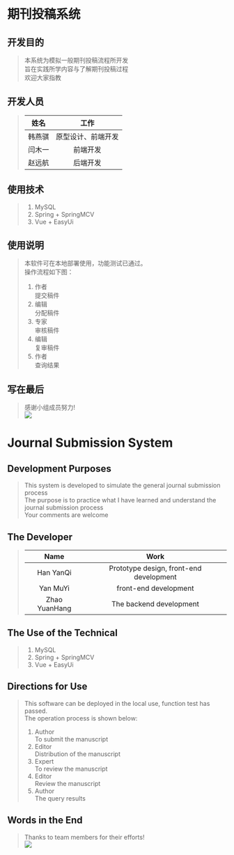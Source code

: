 # 期刊投稿系统
## 开发目的
> 本系统为模拟一般期刊投稿流程所开发  
> 旨在实践所学内容与了解期刊投稿过程  
> 欢迎大家指教

## 开发人员
> | 姓名 | 工作 |
> | :-: | :-: |
> | 韩燕骐 | 原型设计、前端开发 |
> | 闫木一 | 前端开发 |
> | 赵远航 | 后端开发 |

## 使用技术
> 1. MySQL
> 2. Spring + SpringMCV
> 3. Vue + EasyUi

使用说明
-------
> 本软件可在本地部署使用，功能测试已通过。  
> 操作流程如下图：  
> 1. 作者  
>     提交稿件
> 2. 编辑  
>     分配稿件
> 3. 专家  
>     审核稿件
> 4. 编辑  
>     复审稿件
> 5. 作者  
>     查询结果

## 写在最后
> 感谢小组成员努力!   
> ![](https://www.qmbk.com/jingyan/UploadFiles_2374/20210304/2021030409332038.jpg)

# Journal Submission System
## Development Purposes
> This system is developed to simulate the general journal submission process  
> The purpose is to practice what I have learned and understand the journal submission process  
> Your comments are welcome

## The Developer
> | Name | Work |
> | :-: | :-: |
> | Han YanQi | Prototype design, front-end development |
> | Yan MuYi | front-end development |
> | Zhao YuanHang | The backend development |

## The Use of the Technical
> 1. MySQL
> 2. Spring + SpringMCV
> 3. Vue + EasyUi

Directions for Use
-------
> This software can be deployed in the local use, function test has passed.  
> The operation process is shown below:  
> 1. Author  
>     To submit the manuscript
> 2. Editor  
>     Distribution of the manuscript
> 3. Expert  
>     To review the manuscript
> 4. Editor  
>     Review the manuscript
> 5. Author  
>     The query results

## Words in the End
> Thanks to team members for their efforts!  
> ![](http://5b0988e595225.cdn.sohucs.com/images/20180601/c696bfe9cb4b48aabfc530bec05020e6.jpeg)
